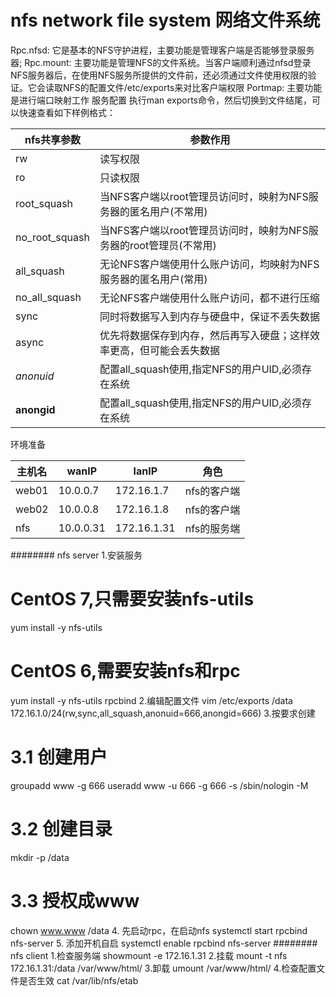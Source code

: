# nfs   network file system   网络文件系统
 
Rpc.nfsd: 它是基本的NFS守护进程，主要功能是管理客户端是否能够登录服务器;
Rpc.mount: 主要功能是管理NFS的文件系统。当客户端顺利通过nfsd登录NFS服务器后，在使用NFS服务所提供的文件前，还必须通过文件使用权限的验证。它会读取NFS的配置文件/etc/exports来对比客户端权限
Portmap: 主要功能是进行端口映射工作
服务配置
执行man exports命令，然后切换到文件结尾，可以快速查看如下样例格式：

| nfs共享参数    | 参数作用                                                     |
| -------------- | ------------------------------------------------------------ |
| rw             | 读写权限                                                     |
| ro             | 只读权限                                                     |
| root_squash    | 当NFS客户端以root管理员访问时，映射为NFS服务器的匿名用户(不常用) |
| no_root_squash | 当NFS客户端以root管理员访问时，映射为NFS服务器的root管理员(不常用) |
| all_squash     | 无论NFS客户端使用什么账户访问，均映射为NFS服务器的匿名用户(常用) |
| no_all_squash  | 无论NFS客户端使用什么账户访问，都不进行压缩                  |
| sync           | 同时将数据写入到内存与硬盘中，保证不丢失数据                 |
| async          | 优先将数据保存到内存，然后再写入硬盘；这样效率更高，但可能会丢失数据 |
| *anonuid*      | 配置all_squash使用,指定NFS的用户UID,必须存在系统             |
| **anongid**    | 配置all_squash使用,指定NFS的用户UID,必须存在系统             |
环境准备

| 主机名 | wanIP     | lanIP       | 角色        |
| ------ | --------- | ----------- | ----------- |
| web01  | 10.0.0.7  | 172.16.1.7  | nfs的客户端 |
| web02  | 10.0.0.8  | 172.16.1.8  | nfs的客户端 |
| nfs    | 10.0.0.31 | 172.16.1.31 | nfs的服务端 |
######## nfs server
1.安装服务
# CentOS 7,只需要安装nfs-utils
yum install -y nfs-utils
# CentOS 6,需要安装nfs和rpc
yum install -y nfs-utils rpcbind
2.编辑配置文件
vim /etc/exports
/data 172.16.1.0/24(rw,sync,all_squash,anonuid=666,anongid=666)
3.按要求创建
# 3.1 创建用户
groupadd www -g 666
useradd www -u 666 -g 666 -s /sbin/nologin -M
# 3.2 创建目录
mkdir -p /data
# 3.3 授权成www
chown www.www /data
4. 先启动rpc，在启动nfs
systemctl start rpcbind nfs-server
5. 添加开机自启
systemctl enable rpcbind nfs-server
######## nfs client
1.检查服务端
showmount -e 172.16.1.31
2.挂载
mount -t nfs 172.16.1.31:/data /var/www/html/
3.卸载
umount /var/www/html/
4.检查配置文件是否生效
cat /var/lib/nfs/etab
